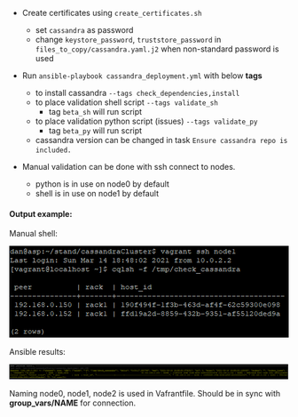 - Create certificates using `create_certificates.sh`
    - set `cassandra` as password
    - change `keystore_password`, `truststore_password` in `files_to_copy/cassandra.yaml.j2` when non-standard password is used

- Run `ansible-playbook cassandra_deployment.yml` with below **tags**
    - to install cassandra `--tags check_dependencies,install`
    - to place validation shell script `--tags validate_sh`
      - tag `beta_sh` will run script
    - to place validation python script (issues) `--tags validate_py`
      - tag `beta_py` will run script
    - cassandra version can be changed in task `Ensure cassandra repo is included.`

- Manual validation can be done with ssh connect to nodes.
    - python is in use on node0 by default
    - shell is in use on node1 by default

#### Output example:
Manual shell:

![shell](images/tests_manual.png)

Ansible results:

![ansible](images/tests_ansible.png)

Naming node0, node1, node2 is used in Vafrantfile.
Should be in sync with __group_vars/NAME__ for connection.

